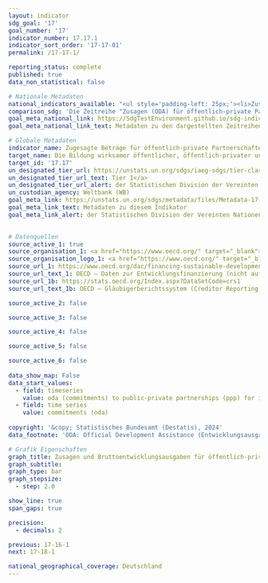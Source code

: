 ```yaml
---
layout: indicator    
sdg_goal: '17'    
goal_number: '17'    
indicator_number: 17.17.1    
indicator_sort_order: '17-17-01'    
permalink: /17-17-1/    

reporting_status: complete    
published: true    
data_non_statistical: false    

# Nationale Metadaten    
national_indicators_available: "<ul style='padding-left: 25px;'><li>Zusagen (ODA) für öffentlich-private Partnerschaften im Bereich Infrastruktur</li> <li> Bruttoentwicklungsausgaben (ODA) für öffentlich-private Partnerschaften im Bereich Infrastruktur</li></ul>"    
comparison_sdg: 'Die Zeitreihe "Zusagen (ODA) für öffentlich-private Partnerschaften im Bereich Infrastruktur" entspricht den UN-Metadaten. Die Zeitreihe "Bruttoentwicklungsausgaben (ODA) für öffentlich-private Partnerschaften im Bereich Infrastruktur" bietet zusätzliche Informationen.'    
goal_meta_national_link: https://SdgTestEnvironment.github.io/sdg-indicators/public/Meta/17.17.1.pdf
goal_meta_national_link_text: Metadaten zu den dargestellten Zeitreihen    

# Globale Metadaten    
indicator_name: Zugesagte Beträge für öffentlich-private Partnerschaften im Bereich Infrastruktur, in US-Dollar    
target_name: Die Bildung wirksamer öffentlicher, öffentlich-privater und zivilgesellschaftlicher Partnerschaften aufbauend auf den Erfahrungen und Mittelbeschaffungsstrategien bestehender Partnerschaften unterstützen und fördern    
target_id: '17.17'    
un_designated_tier_url: https://unstats.un.org/sdgs/iaeg-sdgs/tier-classification/'    
un_designated_tier_url_text: Tier I</a>    
un_designated_tier_url_alert: der Statistischen Division der Vereinten Nationen    
un_custodian_agency: Weltbank (WB)    
goal_meta_link: https://unstats.un.org/sdgs/metadata/files/Metadata-17-17-01.pdf    
goal_meta_link_text: Metadaten zu diesem Indikator    
goal_meta_link_alert: der Statistischen Division der Vereinten Nationen    
    

# Datenquellen
source_active_1: true
source_organisation_1: <a href="https://www.oecd.org/" target="_blank"> Organisation für wirtschaftliche Zusammenarbeit und Entwicklung (OECD) </a>
source_organisation_logo_1: <a href="https://www.oecd.org/" target="_blank"><img src="https://sdg-indikatoren.de/public/OrgImgDe/oecd.png" alt="Logo oecd" style="height:60px; width:148px"/></a>
source_url_1: https://www.oecd.org/dac/financing-sustainable-development/development-finance-data/
source_url_text_1: OECD – Daten zur Entwicklungsfinanzierung (nicht auf Deutsch verfügbar)
source_url_1b: https://stats.oecd.org/Index.aspx?DataSetCode=crs1
source_url_text_1b: OECD – Gläubigerberichtssystem (Creditor Reporting System) (nicht auf Deutsch verfügbar)

source_active_2: false

source_active_3: false

source_active_4: false

source_active_5: false

source_active_6: false
    
data_show_map: False    
data_start_values: 
  - field: timeseries
    value: oda (commitments) to public-private partnerships (ppp) for infrastructure
  - field: time series
    value: commitments (oda)    
    
copyright: '&copy; Statistisches Bundesamt (Destatis), 2024'    
data_footnote: 'ODA: Official Development Assistance (Entwicklungsausgaben).'    

# Grafik Eigenschaften    
graph_title: Zusagen und Bruttoentwicklungsausgaben für öffentlich-private Partnerschaften im Bereich Infrastruktur
graph_subtitle:     
graph_type: bar
graph_stepsize: 
  - step: 2.0    

show_line: true
span_gaps: true

precision:
  - decimals: 2    

previous: 17-16-1    
next: 17-18-1    

national_geographical_coverage: Deutschland    
---
```


<span></span>
